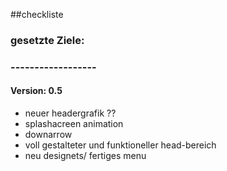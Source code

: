 ##checkliste
###
### gesetzte Ziele:
### ------------------
#### Version: 0.5
- neuer headergrafik ??
- splashacreen animation
- downarrow
- voll gestalteter und funktioneller head-bereich
- neu designets/ fertiges menu
